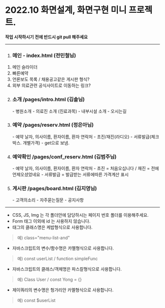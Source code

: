 <h1>2022.10 화면설계, 화면구현 미니 프로젝트.</h1>
<strong>작업 시작하시기 전에 반드시 git pull 해주세요</strong>
  

  
---------------
  
1. <h3>메인 - index.html (전민철님)</h3>
<ol>
    <li>메인 슬라이더</li>
    <li>빠른예약</li>
    <li>언론보도 목록 / 채용공고같은 게시판 형식?</li>
    <li>외부 의료관련 공식사이트로 이동하는 링크?</li>
</ol>

2. <h3>소개 /pages/intro.html (김솔님)</h3>
    - 병원소개
    - 의료진 소개 (진료과목) 
    - 내부시설 소개
    - 오시는길

3. <h3>예약 /pages/reserv.html (정은아님)</h3>
    - 예약 날자, 의사이름, 환자이름, 환자 연락처
    - 초진/재진(라디오)
    - 서류발급(체크박스. 개별가격)
    - get으로 보냄.

4. <h3>예약확인 /pages/conf_reserv.html (김범주님)</h3>
    - 예약 날자, 의사이름, 환자이름, 환자 연락처
    - 초진 = 처음오십니다 / 재진 = 전에 언제오셨었네요
    - 서류발급 = 발급받는 서류에따른 가격계산 표시

5. <h3>게시판 /pages/board.html (김지영님)</h3> 
    - 고객의소리
    - 자주묻는질문
    - 공지사항

---------------
  
* CSS, JS, Img 는 각 폴더안에 담당하시는 페이지 번호 폴더를 이용해주세요.
* Form 태그 이외에 id 는 사용하지 않습니다.
* 태그의 클래스명은 케밥형식으로 사용합니다. 
>   예) class="menu-list-and"
* 자바스크립트의 변수/함수명은 카멜형식으로 사용합니다.
>   예) const userList / function simpleFunc
* 자바스크립트의 클래스/객체명은 파스칼형식으로 사용합니다. 
>   예) Class User / const Yong = {}
* 제이쿼리의 변수명은 헝가리안 카멜형식으로 사용합니다.
>   예) const $userList
